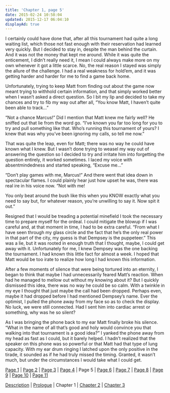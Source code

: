 ```yaml
---
title: 'Chapter 1, page 5'
date: 2015-02-24 10:58:04
updated: 2015-12-17 06:04:10
displayAd: true
---
```


I certainly could have done that, after all this tournament had quite a long waiting list, which those not fast enough with their reservation had learned very quickly. But I decided to stay in, despite the man behind the curtain. And it was not the money that kept me around. While it was quite the enticement, I didn’t really need it, I mean I could always make more on my own whenever it got a little scarce. No, the real reason I stayed was simply the allure of the challenge. I had a real weakness for hold’em, and it was getting harder and harder for me to find a game back home.

Unfortunately, trying to keep Matt from finding out about the game now meant trying to withhold certain information, and that simply worked better when I wasn’t asked a direct question. So I bit my lip and decided to take my chances and try to fib my way out after all, “You know Matt, I haven’t quite been able to track…”

“Not a chance Marcus!” Did I mention that Matt knew me fairly well? He sniffed out that lie from the word go. “I’ve known you far too long for you to try and pull something like that. Who’s running this tournament of yours? I knew that was why you’ve been ignoring my calls, so tell me now.”

That was quite the leap, even for Matt; there was no way he could have known what I knew. But I wasn’t done trying to weasel my way out of answering the question so I decided to try and irritate him into forgetting the question entirely, it worked sometimes. I laced my voice with absentmindedness and started speaking, “Excuse me…”

“Don’t play games with me, Marcus!” And there went that idea down in spectacular flames. I could plainly hear just how upset he was, there was real ire in his voice now. “Not with me!

You only beat around the bush like this when you KNOW exactly what you need to say but, for whatever reason, you’re unwilling to say it. Now spit it out.”

Resigned that I would be treading a potential minefield I took the necessary time to prepare myself for the ordeal. I could mitigate the blowup if I was careful and, at that moment in time, I had to be extra careful. “From what I have seen through my glass circle and the fact that he’s the only real power in that part of the city, my guess is that Dempsey is the puppeteer.” This was a lie, but it was rooted in enough truth that I thought, maybe, I could get away with it. Unfortunately for me, I knew Dempsey was the one backing the tournament. I had known this little fact for almost a week. I hoped that Matt would be too irate to realize how long I had known this information.

After a few moments of silence that were being tortured into an eternity, I began to think that maybe I had unnecessarily feared Matt’s reaction. When had he managed to mellow out without my knowing about it? But I quickly dismissed this idea, there was no way he could be so calm. With a twinkle in my eye I thought that just maybe the call had been dropped. Perhaps even, maybe it had dropped before I had mentioned Dempsey’s name. Ever the optimist, I pulled the phone away from my face so as to check the display. No luck, we were still connected. Had I sent him into cardiac arrest or something, why was he so silent?

As I was bringing the phone back to my ear Matt finally broke his silence. “What in the name of all that’s good and holy would convince you that walking into that tournament is a good idea?” I yanked the phone away from my head as fast as I could, but it barely helped. I hadn’t realized that the speaker on this phone was so powerful or that Matt had that type of lung capacity. With my ear drum ringing I latched upon the only positive in the tirade, it sounded as if he had truly missed the timing. Granted, it wasn’t much, but under the circumstances I would take what I could get.

[Page 1](/writing/forgers/dead-mans-hand/dmh-chapter-1) | [Page 2](/writing/forgers/dead-mans-hand/dmh-chapter-1/2) | [Page 3](/writing/forgers/dead-mans-hand/dmh-chapter-1/3) | [Page 4](/writing/forgers/dead-mans-hand/dmh-chapter-1/4) | Page 5 | [Page 6](/writing/forgers/dead-mans-hand/dmh-chapter-1/6) | [Page 7](/writing/forgers/dead-mans-hand/dmh-chapter-1/7) | [Page 8](/writing/forgers/dead-mans-hand/dmh-chapter-1/8) | [Page 9](/writing/forgers/dead-mans-hand/dmh-chapter-1/9) | [Page 10](/writing/forgers/dead-mans-hand/dmh-chapter-1/10) | [Page 11](/writing/forgers/dead-mans-hand/dmh-chapter-1/11)

[Description](/writing/forgers/dead-mans-hand) | [Prologue](/writing/forgers/dead-mans-hand/dmh-prologue) | Chapter 1 | [Chapter 2](/writing/forgers/dead-mans-hand/dmh-chapter-2) | [Chapter 3](/writing/forgers/dead-mans-hand/dmh-chapter-3)
